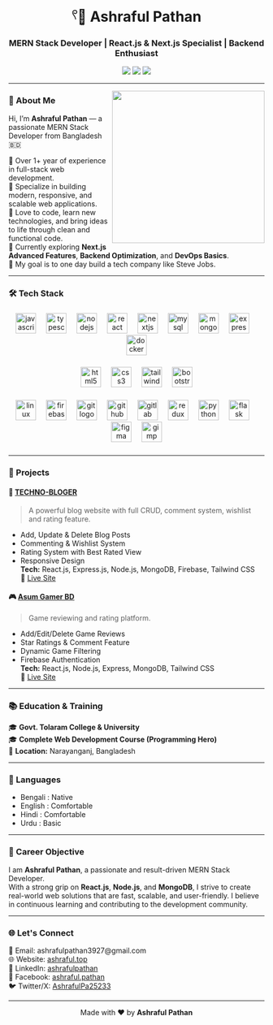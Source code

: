 <h1 align="center">𓍢🌷͙ Ashraful Pathan</h1>

<h3 align="center">MERN Stack Developer | React.js & Next.js Specialist | Backend Enthusiast</h3>

<p align="center">
  <a href="https://ashraful.top" target="_blank"><img src="https://img.shields.io/badge/Portfolio-Visit-0e76a8?style=for-the-badge&logo=google-chrome&logoColor=white" /></a>
  <a href="mailto:ashrafulpathan3927@gmail.com"><img src="https://img.shields.io/badge/Email-ashrafulpathan3927@gmail.com-D14836?style=for-the-badge&logo=gmail&logoColor=white" /></a>
  <a href="https://www.linkedin.com/in/ashrafulpathan" target="_blank"><img src="https://img.shields.io/badge/LinkedIn-Connect-blue?style=for-the-badge&logo=linkedin&logoColor=white" /></a>
</p>

---

<img align="right" height="300" src="https://i.ibb.co.com/9kcsFzgz/Purple-4-1.jpg" />

### 👋 About Me

Hi, I’m **Ashraful Pathan** — a passionate MERN Stack Developer from Bangladesh 🇧🇩

🔹 Over 1+ year of experience in full-stack web development.  
🔹 Specialize in building modern, responsive, and scalable web applications.  
🔹 Love to code, learn new technologies, and bring ideas to life through clean and functional code.  
🔹 Currently exploring **Next.js Advanced Features**, **Backend Optimization**, and **DevOps Basics**.  
🔹 My goal is to one day build a tech company like Steve Jobs.

---

### 🛠️ Tech Stack


###

<div align="center">
  <img src="https://www.ashraful.top/_next/static/media/icons8-javascript.a41c1c8f.svg" height="40" alt="javascript logo" />
  <img width="12" />
  <img src="https://www.ashraful.top/_next/static/media/icons8-typescript.b06e911a.svg" height="40" alt="typescript logo"  />
  <img width="12" />
  <img src="https://cdn.jsdelivr.net/gh/devicons/devicon/icons/nodejs/nodejs-original.svg" height="40" alt="nodejs logo"  />
  <img width="12" />
  <img src="https://cdn.jsdelivr.net/gh/devicons/devicon/icons/react/react-original.svg" height="40" alt="react logo"  />
  <img width="12" />
  <img src="https://cdn.jsdelivr.net/gh/devicons/devicon/icons/nextjs/nextjs-original.svg" height="40" alt="nextjs logo"  />
  <img width="12" />
  <img src="https://cdn.jsdelivr.net/gh/devicons/devicon/icons/mysql/mysql-original.svg" height="40" alt="mysql logo"  />
  <img width="12" />
  <img src="https://cdn.jsdelivr.net/gh/devicons/devicon/icons/mongodb/mongodb-original.svg" height="40" alt="mongodb logo"  />
  <img width="12" />
  <img src="https://cdn.jsdelivr.net/gh/devicons/devicon/icons/express/express-original.svg" height="40" alt="express logo"  />
  <img width="12" />
  <img src="https://cdn.jsdelivr.net/gh/devicons/devicon/icons/docker/docker-original.svg" height="40" alt="docker logo"  />
</div>

###

<div align="center">
  <img src="https://cdn.jsdelivr.net/gh/devicons/devicon/icons/html5/html5-original.svg" height="40" alt="html5 logo"  />
  <img width="12" />
  <img src="https://cdn.jsdelivr.net/gh/devicons/devicon/icons/css3/css3-original.svg" height="40" alt="css3 logo"  />
  <img width="12" />
  <img src="https://cdn.jsdelivr.net/gh/devicons/devicon/icons/tailwindcss/tailwindcss-original-wordmark.svg" height="40" alt="tailwindcss logo"  />
  <img width="12" />
  <img src="https://cdn.jsdelivr.net/gh/devicons/devicon/icons/bootstrap/bootstrap-original.svg" height="40" alt="bootstrap logo"  />
</div>

###

<div align="center">
  <img src="https://cdn.jsdelivr.net/gh/devicons/devicon/icons/linux/linux-original.svg" height="40" alt="linux logo"  />
  <img width="12" />
  <img src="https://cdn.jsdelivr.net/gh/devicons/devicon/icons/firebase/firebase-plain.svg" height="40" alt="firebase logo"  />
  <img width="12" />
  <img src="https://cdn.jsdelivr.net/gh/devicons/devicon/icons/git/git-original.svg" height="40" alt="git logo"  />
  <img width="12" />
  <img src="https://cdn.jsdelivr.net/gh/devicons/devicon/icons/github/github-original.svg" height="40" alt="github logo"  />
  <img width="12" />
  <img src="https://cdn.jsdelivr.net/gh/devicons/devicon/icons/gitlab/gitlab-original.svg" height="40" alt="gitlab logo"  />
  <img width="12" />
  <img src="https://cdn.jsdelivr.net/gh/devicons/devicon/icons/redux/redux-original.svg" height="40" alt="redux logo"  />
  <img width="12" />
  <img src="https://cdn.jsdelivr.net/gh/devicons/devicon/icons/python/python-original.svg" height="40" alt="python logo"  />
  <img width="12" />
  <img src="https://cdn.jsdelivr.net/gh/devicons/devicon/icons/flask/flask-original.svg" height="40" alt="flask logo"  />
  <img width="12" />
  <img src="https://cdn.jsdelivr.net/gh/devicons/devicon/icons/figma/figma-original.svg" height="40" alt="figma logo"  />
  <img width="12" />
  <img src="https://cdn.jsdelivr.net/gh/devicons/devicon/icons/gimp/gimp-original.svg" height="40" alt="gimp logo"  />
</div>

###

---

### 📂 Projects

#### 🚀 [TECHNO-BLOGER](https://github.com/your-username/techno-bloger)

> A powerful blog website with full CRUD, comment system, wishlist and rating feature.

- Add, Update & Delete Blog Posts  
- Commenting & Wishlist System  
- Rating System with Best Rated View  
- Responsive Design  
**Tech:** React.js, Express.js, Node.js, MongoDB, Firebase, Tailwind CSS  
🔗 [Live Site](https://your-live-link.com)

#### 🎮 [Asum Gamer BD](https://github.com/your-username/asum-gamer-bd)

> Game reviewing and rating platform.

- Add/Edit/Delete Game Reviews  
- Star Ratings & Comment Feature  
- Dynamic Game Filtering  
- Firebase Authentication  
**Tech:** React.js, Node.js, Express, MongoDB, Tailwind CSS  
🔗 [Live Site](https://your-live-link.com)

---

### 📚 Education & Training

🎓 **Govt. Tolaram College & University**  
🎓 **Complete Web Development Course (Programming Hero)**  
📍 **Location:** Narayanganj, Bangladesh

---

### 💬 Languages

- Bengali : Native  
- English : Comfortable  
- Hindi : Comfortable  
- Urdu : Basic

---

### 🎯 Career Objective

I am **Ashraful Pathan**, a passionate and result-driven MERN Stack Developer.  
With a strong grip on **React.js**, **Node.js**, and **MongoDB**, I strive to create real-world web solutions that are fast, scalable, and user-friendly. I believe in continuous learning and contributing to the development community.

---

### 🌐 Let's Connect

<p align="left">
  📧 Email: ashrafulpathan3927@gmail.com  
  <br>🌐 Website: <a href="https://ashraful.top" target="_blank">ashraful.top</a>  
  <br>🔗 LinkedIn: <a href="https://www.linkedin.com/in/ashrafulpathan">ashrafulpathan</a>  
  <br>📘 Facebook: <a href="https://www.facebook.com/profile.php?id=100090953234693">ashraful.pathan</a>  
  <br>🐦 Twitter/X: <a href="https://x.com/AshrafulPa25233">AshrafulPa25233</a>  
</p>

---

<p align="center">
  Made with ❤️ by <strong>Ashraful Pathan</strong>
</p>
